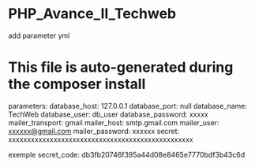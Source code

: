 # PHP_Avance_II_Techweb

add parameter yml 

# This file is auto-generated during the composer install
parameters:
    database_host: 127.0.0.1
    database_port: null
    database_name: TechWeb
    database_user: db_user
    database_password: xxxxx
    mailer_transport: gmail
    mailer_host: smtp.gmail.com
    mailer_user: xxxxxx@gmail.com
    mailer_password: xxxxxx
    secret: xxxxxxxxxxxxxxxxxxxxxxxxxxxxxxxxxxxxxxxxxxxxxxxxx
    
exemple secret_code: db3fb20746f395a44d08e8465e7770bdf3b43c6d
